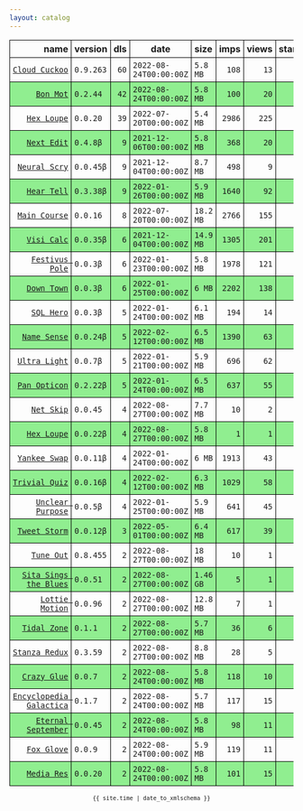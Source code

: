 ```yaml
---
layout: catalog
---
```


<style>
table {
    border-collapse: collapse;
}

td, th {
    border: 1px solid black;
    white-space: nowrap;
}

th, td {
    padding: 5px;
}

tr:nth-child(even) {
    background-color: Lightgreen;
}
</style>

| name | version | dls | date | size | imps | views | stars | issues | category |
| ---: | :------ | --: | ---- | :--- | ---: | ----: | -----:| -----: | :------- |
| [``Cloud Cuckoo``](https://Cloud-Cuckoo.github.io/App/) | ``0.9.263`` | `60` | `2022-08-24T00:00:00Z` | `5.8 MB` | `108` | `13` | `1` | `0` |  |
| [``Bon Mot``](https://Bon-Mot.github.io/App/) | ``0.2.44`` | `42` | `2022-08-24T00:00:00Z` | `5.8 MB` | `100` | `20` | `1` | `0` |  |
| [``Hex Loupe``](https://Hex-Loupe.github.io/App/) | ``0.0.20`` | `39` | `2022-07-20T00:00:00Z` | `5.4 MB` | `2986` | `225` | `0` | `0` |  |
| [``Next Edit``](https://Next-Edit.github.io/App/) | ``0.4.8β`` | `9` | `2021-12-06T00:00:00Z` | `5.8 MB` | `368` | `20` | `0` | `0` |  |
| [``Neural Scry``](https://Neural-Scry.github.io/App/) | ``0.0.45β`` | `9` | `2021-12-04T00:00:00Z` | `8.7 MB` | `498` | `9` | `0` | `0` |  |
| [``Hear Tell``](https://Hear-Tell.github.io/App/) | ``0.3.38β`` | `9` | `2022-01-26T00:00:00Z` | `5.9 MB` | `1640` | `92` | `0` | `0` |  |
| [``Main Course``](https://Main-Course.github.io/App/) | ``0.0.16`` | `8` | `2022-07-20T00:00:00Z` | `18.2 MB` | `2766` | `155` | `0` | `0` |  |
| [``Visi Calc``](https://Visi-Calc.github.io/App/) | ``0.0.35β`` | `6` | `2021-12-04T00:00:00Z` | `14.9 MB` | `1305` | `201` | `0` | `0` |  |
| [``Festivus Pole``](https://Festivus-Pole.github.io/App/) | ``0.0.3β`` | `6` | `2022-01-23T00:00:00Z` | `5.8 MB` | `1978` | `121` | `0` | `0` |  |
| [``Down Town``](https://Down-Town.github.io/App/) | ``0.0.3β`` | `6` | `2022-01-25T00:00:00Z` | `6 MB` | `2202` | `138` | `0` | `0` |  |
| [``SQL Hero``](https://SQL-Hero.github.io/App/) | ``0.0.3β`` | `5` | `2022-01-24T00:00:00Z` | `6.1 MB` | `194` | `14` | `0` | `0` |  |
| [``Name Sense``](https://Name-Sense.github.io/App/) | ``0.0.24β`` | `5` | `2022-02-12T00:00:00Z` | `6.5 MB` | `1390` | `63` | `0` | `0` |  |
| [``Ultra Light``](https://Ultra-Light.github.io/App/) | ``0.0.7β`` | `5` | `2022-01-21T00:00:00Z` | `5.9 MB` | `696` | `62` | `0` | `0` |  |
| [``Pan Opticon``](https://Pan-Opticon.github.io/App/) | ``0.2.22β`` | `5` | `2022-01-24T00:00:00Z` | `6.5 MB` | `637` | `55` | `0` | `0` |  |
| [``Net Skip``](https://Net-Skip.github.io/App/) | ``0.0.45`` | `4` | `2022-08-27T00:00:00Z` | `7.7 MB` | `10` | `2` | `0` | `0` |  |
| [``Hex Loupe``](https://Hex-Loupe.github.io/App/) | ``0.0.22β`` | `4` | `2022-08-27T00:00:00Z` | `5.8 MB` | `1` | `1` | `0` | `0` |  |
| [``Yankee Swap``](https://Yankee-Swap.github.io/App/) | ``0.0.11β`` | `4` | `2022-01-24T00:00:00Z` | `6 MB` | `1913` | `43` | `0` | `0` |  |
| [``Trivial Quiz``](https://Trivial-Quiz.github.io/App/) | ``0.0.16β`` | `4` | `2022-02-12T00:00:00Z` | `6.3 MB` | `1029` | `58` | `0` | `0` |  |
| [``Unclear Purpose``](https://Unclear-Purpose.github.io/App/) | ``0.0.5β`` | `4` | `2022-01-25T00:00:00Z` | `5.9 MB` | `641` | `45` | `0` | `0` |  |
| [``Tweet Storm``](https://Tweet-Storm.github.io/App/) | ``0.0.12β`` | `3` | `2022-05-01T00:00:00Z` | `6.4 MB` | `617` | `39` | `0` | `0` |  |
| [``Tune Out``](https://Tune-Out.github.io/App/) | ``0.8.455`` | `2` | `2022-08-27T00:00:00Z` | `18 MB` | `10` | `1` | `1` | `0` |  |
| [``Sita Sings the Blues``](https://Sita-Sings-the-Blues.github.io/App/) | ``0.0.51`` | `2` | `2022-08-27T00:00:00Z` | `1.46 GB` | `5` | `1` | `0` | `0` |  |
| [``Lottie Motion``](https://Lottie-Motion.github.io/App/) | ``0.0.96`` | `2` | `2022-08-27T00:00:00Z` | `12.8 MB` | `7` | `1` | `0` | `0` |  |
| [``Tidal Zone``](https://Tidal-Zone.github.io/App/) | ``0.1.1`` | `2` | `2022-08-27T00:00:00Z` | `5.7 MB` | `36` | `6` | `0` | `0` |  |
| [``Stanza Redux``](https://Stanza-Redux.github.io/App/) | ``0.3.59`` | `2` | `2022-08-27T00:00:00Z` | `8.8 MB` | `28` | `5` | `1` | `0` |  |
| [``Crazy Glue``](https://Crazy-Glue.github.io/App/) | ``0.0.7`` | `2` | `2022-08-24T00:00:00Z` | `5.8 MB` | `118` | `10` | `0` | `0` |  |
| [``Encyclopedia Galactica``](https://Encyclopedia-Galactica.github.io/App/) | ``0.1.7`` | `2` | `2022-08-24T00:00:00Z` | `5.7 MB` | `117` | `15` | `0` | `0` |  |
| [``Eternal September``](https://Eternal-September.github.io/App/) | ``0.0.45`` | `2` | `2022-08-24T00:00:00Z` | `5.8 MB` | `98` | `11` | `0` | `0` |  |
| [``Fox Glove``](https://Fox-Glove.github.io/App/) | ``0.0.9`` | `2` | `2022-08-24T00:00:00Z` | `5.9 MB` | `119` | `11` | `0` | `0` |  |
| [``Media Res``](https://Media-Res.github.io/App/) | ``0.0.20`` | `2` | `2022-08-24T00:00:00Z` | `5.8 MB` | `101` | `15` | `0` | `0` |  |

<center><small><code>{{ site.time | date_to_xmlschema }}</code></small></center>
